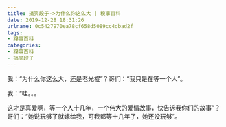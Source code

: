 ```yaml
---
title: 搞笑段子->为什么你这么大 | 糗事百科
date: 2019-12-28 18:31:26
urlname: 0c5427970ea78cf658d5089cc4dbad2f
tags: 
- 糗事百科
categories:
- 糗事百科
- 搞笑段子
---
```

我：“为什么你这么大，还是老光棍”？哥们：“我只是在等一个人”。

我：“哇。。。

这才是真爱啊，等一个人十几年，一个伟大的爱情故事，快告诉我你们的故事”？哥们：“她说玩够了就嫁给我，可我都等十几年了，她还没玩够”。


